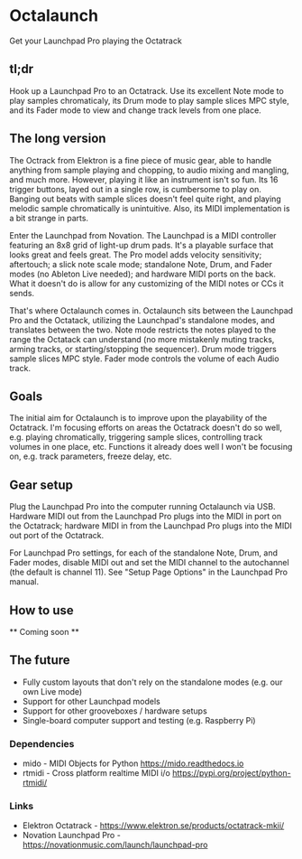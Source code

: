 # Octalaunch
Get your Launchpad Pro playing the Octatrack

## tl;dr
Hook up a Launchpad Pro to an Octatrack. Use its excellent Note mode to play samples chromaticaly, its Drum mode to play sample slices MPC style, and its Fader mode to view and change track levels from one place.

## The long version
The Octrack from Elektron is a fine piece of music gear, able to handle anything from sample playing and chopping, to audio mixing and mangling, and much more. However, playing it like an instrument isn't so fun. Its 16 trigger buttons, layed out in a single row, is cumbersome to play on. Banging out beats with sample slices doesn't feel quite right, and playing melodic sample chromatically is unintuitive. Also, its MIDI implementation is a bit strange in parts.

Enter the Launchpad from Novation. The Launchpad is a MIDI controller featuring an 8x8 grid of light-up drum pads. It's a playable surface that looks great and feels great. The Pro model adds velocity sensitivity; aftertouch; a slick note scale mode; standalone Note, Drum, and Fader modes (no Ableton Live needed); and hardware MIDI ports on the back. What it doesn't do is allow for any customizing of the MIDI notes or CCs it sends.

That's where Octalaunch comes in. Octalaunch sits between the Launchpad Pro and the Octatack, utilizing the Launchpad's standalone modes, and translates between the two. Note mode restricts the notes played to the range the Octatack can understand (no more mistakenly muting tracks, arming tracks, or starting/stopping the sequencer). Drum mode triggers sample slices MPC style. Fader mode controls the volume of each Audio track.

## Goals
The initial aim for Octalaunch is to improve upon the playability of the Octatrack. I'm focusing efforts on areas the Octatrack doesn't do so well, e.g. playing chromatically, triggering sample slices, controlling track volumes in one place, etc. Functions it already does well I won't be focusing on, e.g. track parameters, freeze delay, etc.

## Gear setup
Plug the Launchpad Pro into the computer running Octalaunch via USB. Hardware MIDI out from the Launchpad Pro plugs into the MIDI in port on the Octatrack; hardware MIDI in from the Launchpad Pro plugs into the MIDI out port of the Octatrack.

For Launchpad Pro settings, for each of the standalone Note, Drum, and Fader modes, disable MIDI out and set the MIDI channel to the autochannel (the default is channel 11). See "Setup Page Options" in the Launchpad Pro manual.

## How to use
** Coming soon **

## The future
* Fully custom layouts that don't rely on the standalone modes (e.g. our own Live mode)
* Support for other Launchpad models
* Support for other grooveboxes / hardware setups
* Single-board computer support and testing (e.g. Raspberry Pi)

### Dependencies
* mido - MIDI Objects for Python https://mido.readthedocs.io
* rtmidi - Cross platform realtime MIDI i/o https://pypi.org/project/python-rtmidi/

### Links
* Elektron Octatrack - https://www.elektron.se/products/octatrack-mkii/
* Novation Launchpad Pro - https://novationmusic.com/launch/launchpad-pro
